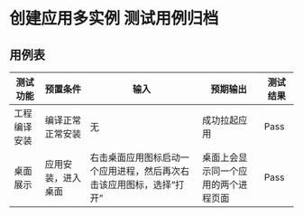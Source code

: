 # 创建应用多实例 测试用例归档

## 用例表

| 测试功能   | 预置条件      | 输入    | 预期输出        |测试结果|
|--------|-----------|-------|-------------|--------------------------------|
| 工程编译安装    | 	编译正常正常安装 | 	无	         | 成功拉起应用       |Pass|
| 桌面展示 | 应用安装，进入桌面 | 右击桌面应用图标启动一个应用进程，然后再次右击该应用图标，选择“打开”	 |桌面上会显示同一个应用的两个进程页面 |Pass|